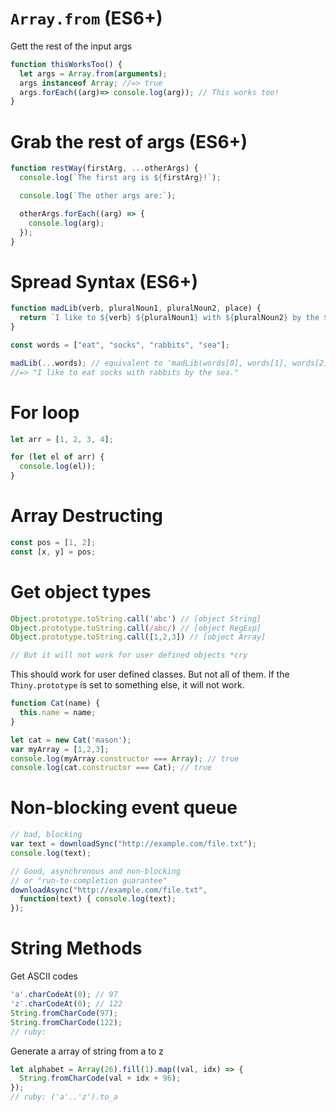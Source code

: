 # `Array.from` (ES6+)
Gett the rest of the input args

```javascript
function thisWorksToo() {
  let args = Array.from(arguments);  
  args instanceof Array; //=> true
  args.forEach((arg)=> console.log(arg)); // This works too!
}
```

# Grab the rest of args (ES6+)
```javascript
function restWay(firstArg, ...otherArgs) {
  console.log(`The first arg is ${firstArg}!`);

  console.log(`The other args are:`);

  otherArgs.forEach((arg) => {
    console.log(arg);
  });
}
```

# Spread Syntax (ES6+)

```javascript
function madLib(verb, pluralNoun1, pluralNoun2, place) {
  return `I like to ${verb} ${pluralNoun1} with ${pluralNoun2} by the ${place}.`;
}

const words = ["eat", "socks", "rabbits", "sea"];

madLib(...words); // equivalent to 'madLib(words[0], words[1], words[2], words[3])'
//=> "I like to eat socks with rabbits by the sea."
```

# For loop

```javascript
let arr = [1, 2, 3, 4];

for (let el of arr) {
  console.log(el));
}

```

# Array Destructing

```javascript
const pos = [1, 2];
const [x, y] = pos;
```

# Get object types
```javascript
Object.prototype.toString.call('abc') // [object String]
Object.prototype.toString.call(/abc/) // [object RegExp]
Object.prototype.toString.call([1,2,3]) // [object Array]

// But it will not work for user defined objects *cry
```

This should work for user defined classes. But not all of them. If the `Thiny.prototype` is set to something else, it will not work.
```javascript
function Cat(name) {
  this.name = name;
}

let cat = new Cat('mason');
var myArray = [1,2,3];
console.log(myArray.constructor === Array); // true
console.log(cat.constructor === Cat); // true
```

# Non-blocking event queue

```javascript
// bad, blocking
var text = downloadSync("http://example.com/file.txt");
console.log(text);

// Good, asynchronous and non-blocking
// or "run-to-completion guarantee"
downloadAsync("http://example.com/file.txt",
  function(text) { console.log(text);
});
```

# String Methods

Get ASCII codes
```javascript
'a'.charCodeAt(0); // 97
'z'.charCodeAt(0); // 122
String.fromCharCode(97);
String.fromCharCode(122);
// ruby:
```

Generate a array of string from a to z

```javascript
let alphabet = Array(26).fill(1).map((val, idx) => {
  String.fromCharCode(val + idx + 96);
});
// ruby: ('a'..'z').to_a
```
